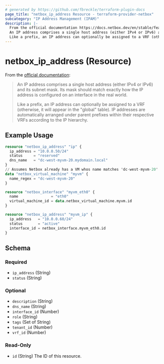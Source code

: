 ```yaml
---
# generated by https://github.com/fbreckle/terraform-plugin-docs
page_title: "netbox_ip_address Resource - terraform-provider-netbox"
subcategory: "IP Address Management (IPAM)"
description: |-
  From the official documentation https://docs.netbox.dev/en/stable/features/ipam/#ip-addresses:
  An IP address comprises a single host address (either IPv4 or IPv6) and its subnet mask. Its mask should match exactly how the IP address is configured on an interface in the real world.
  Like a prefix, an IP address can optionally be assigned to a VRF (otherwise, it will appear in the "global" table). IP addresses are automatically arranged under parent prefixes within their respective VRFs according to the IP hierarchy.
---
```


# netbox_ip_address (Resource)

From the [official documentation](https://docs.netbox.dev/en/stable/features/ipam/#ip-addresses):

> An IP address comprises a single host address (either IPv4 or IPv6) and its subnet mask. Its mask should match exactly how the IP address is configured on an interface in the real world.
>
> Like a prefix, an IP address can optionally be assigned to a VRF (otherwise, it will appear in the "global" table). IP addresses are automatically arranged under parent prefixes within their respective VRFs according to the IP hierarchy.

## Example Usage

```terraform
resource "netbox_ip_address" "ip" {
  ip_address = "10.0.0.50/24"
  status     = "reserved"
  dns_name   = "dc-west-myvm-20.mydomain.local"
}
// Assumes Netbox already has a VM whos name matches 'dc-west-myvm-20'
data "netbox_virtual_machine" "myvm" {
  name_regex = "dc-west-myvm-20"
}

resource "netbox_interface" "myvm_eth0" {
  name               = "eth0"
  virtual_machine_id = data.netbox_virtual_machine.myvm.id
}

resource "netbox_ip_address" "myvm_ip" {
  ip_address   = "10.0.0.60/24"
  status       = "active"
  interface_id = netbox_interface.myvm_eth0.id
}
```

<!-- schema generated by tfplugindocs -->
## Schema

### Required

- `ip_address` (String)
- `status` (String)

### Optional

- `description` (String)
- `dns_name` (String)
- `interface_id` (Number)
- `role` (String)
- `tags` (Set of String)
- `tenant_id` (Number)
- `vrf_id` (Number)

### Read-Only

- `id` (String) The ID of this resource.
